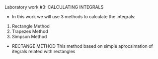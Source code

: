 Laboratory work #3: CALCULATING INTEGRALS

- In this work we will use 3 methods to calculate the integrals:
1) Rectangle Method
2) Trapezes Method
3) Simpson Method

- RECTANGE METHOD
  This method based on simple aprocsimation of itegrals related with rectangles
